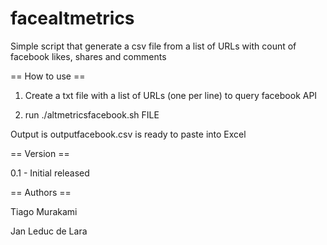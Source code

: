 facealtmetrics
==============

Simple script that generate a csv file from a list of URLs with count of facebook likes, shares and comments 

==  How to use ==

1. Create a txt file with a list of URLs (one per line)  to query facebook API

2. run ./altmetricsfacebook.sh FILE

Output is outputfacebook.csv is ready to paste into Excel

== Version ==

0.1 - Initial released

== Authors ==

Tiago Murakami

Jan Leduc de Lara


